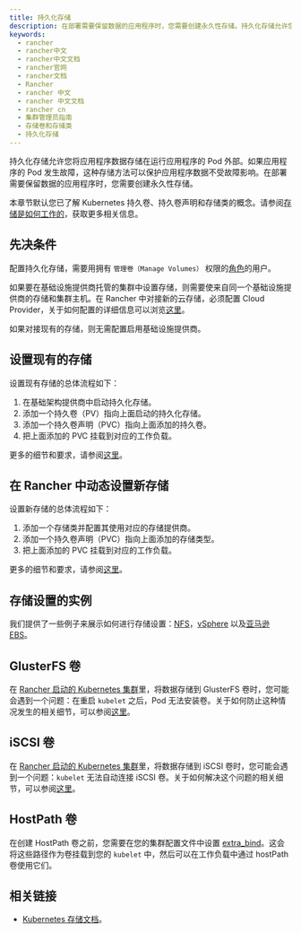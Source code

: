 ```yaml
---
title: 持久化存储
description: 在部署需要保留数据的应用程序时，您需要创建永久性存储。持久化存储允许您将应用程序数据存储在运行应用程序的 Pod 外部。即使应用程序的 Pod 发生故障，这种存储方法也可以使您维护应用程序数据。
keywords:
  - rancher
  - rancher中文
  - rancher中文文档
  - rancher官网
  - rancher文档
  - Rancher
  - rancher 中文
  - rancher 中文文档
  - rancher cn
  - 集群管理员指南
  - 存储卷和存储类
  - 持久化存储
---
```


持久化存储允许您将应用程序数据存储在运行应用程序的 Pod 外部。如果应用程序的 Pod 发生故障，这种存储方法可以保护应用程序数据不受故障影响。在部署需要保留数据的应用程序时，您需要创建永久性存储。

本章节默认您已了解 Kubernetes 持久卷、持久卷声明和存储类的概念。请参阅[存储是如何工作的](/docs/rancher2.5/cluster-admin/volumes-and-storage/how-storage-works/_index)，获取更多相关信息。

## 先决条件

配置持久化存储，需要用拥有 `管理卷（Manage Volumes）` 权限的[角色](/docs/rancher2.5/admin-settings/rbac/cluster-project-roles/_index)的用户。

如果要在基础设施提供商托管的集群中设置存储，则需要使来自同一个基础设施提供商的存储和集群主机。在 Rancher 中对接新的云存储，必须配置 Cloud Provider，关于如何配置的详细信息可以浏览[这里](/docs/rancher2.5/cluster-provisioning/rke-clusters/cloud-providers/_index)。

如果对接现有的存储，则无需配置启用基础设施提供商。

## 设置现有的存储

设置现有存储的总体流程如下：

1. 在基础架构提供商中启动持久化存储。
2. 添加一个持久卷（PV）指向上面启动的持久化存储。
3. 添加一个持久卷声明（PVC）指向上面添加的持久卷。
4. 把上面添加的 PVC 挂载到对应的工作负载。

更多的细节和要求，请参阅[这里](/docs/rancher2.5/cluster-admin/volumes-and-storage/attaching-existing-storage/_index)。

## 在 Rancher 中动态设置新存储

设置新存储的总体流程如下：

1. 添加一个存储类并配置其使用对应的存储提供商。
2. 添加一个持久卷声明（PVC）指向上面添加的存储类型。
3. 把上面添加的 PVC 挂载到对应的工作负载。

更多的细节和要求，请参阅[这里](/docs/rancher2.5/cluster-admin/volumes-and-storage/provisioning-new-storage/_index)。

## 存储设置的实例

我们提供了一些例子来展示如何进行存储设置：[NFS](/docs/rancher2.5/cluster-admin/volumes-and-storage/examples/nfs/_index)，[vSphere](/docs/rancher2.5/cluster-admin/volumes-and-storage/examples/vsphere/_index) 以及[亚马逊 EBS](/docs/rancher2.5/cluster-admin/volumes-and-storage/examples/ebs/_index)。

## GlusterFS 卷

在 [Rancher 启动的 Kubernetes 集群](/docs/rancher2.5/cluster-provisioning/rke-clusters/_index)里，将数据存储到 GlusterFS 卷时，您可能会遇到一个问题：在重启 `kubelet` 之后，Pod 无法安装卷。关于如何防止这种情况发生的相关细节，可以参阅[这里](/docs/rancher2.5/cluster-admin/volumes-and-storage/glusterfs-volumes/_index)。

## iSCSI 卷

在 [Rancher 启动的 Kubernetes 集群](/docs/rancher2.5/cluster-provisioning/rke-clusters/_index)里，将数据存储到 iSCSI 卷时，您可能会遇到一个问题：`kubelet` 无法自动连接 iSCSI 卷。关于如何解决这个问题的相关细节，可以参阅[这里](/docs/rancher2.5/cluster-admin/volumes-and-storage/iscsi-volumes/_index)。

## HostPath 卷

在创建 HostPath 卷之前，您需要在您的集群配置文件中设置 [extra_bind](/docs/rke/config-options/services/services-extras/_index)。这会将这些路径作为卷挂载到您的 `kubelet` 中，然后可以在工作负载中通过 hostPath 卷使用它们。

## 相关链接

- [Kubernetes 存储文档](https://kubernetes.io/docs/concepts/storage/)。
